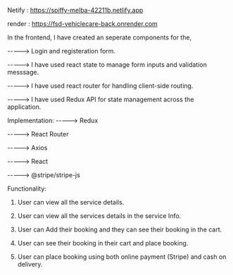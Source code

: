 Netify : https://spiffy-melba-42211b.netlify.app

render : https://fsd-vehiclecare-back.onrender.com

In the frontend, I have created an seperate components for the,

 -----> Login and registeration form.

 -----> I have used react state to manage form inputs and validation messsage.

 -----> I have used react router for handling client-side routing.

 -----> I have used Redux API for state management across the application.

 Implementation:
 -----> Redux
 
 -----> React Router
 
 -----> Axios
 
 -----> React
 
 -----> @stripe/stripe-js

 Functionality:
 1) User can view all the service details.
  
 2) User can view all the services details in the service Info.
 
 3) User can Add their booking and they can see their booking in the cart.
 
 4) User can see their booking in their cart and place booking.
 
 5) User can place booking using both online payment (Stripe) and cash on delivery.






